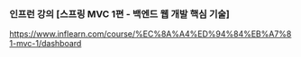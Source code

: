 ### 인프런 강의 [스프링 MVC 1편 - 백엔드 웹 개발 핵심 기술]
https://www.inflearn.com/course/%EC%8A%A4%ED%94%84%EB%A7%81-mvc-1/dashboard
